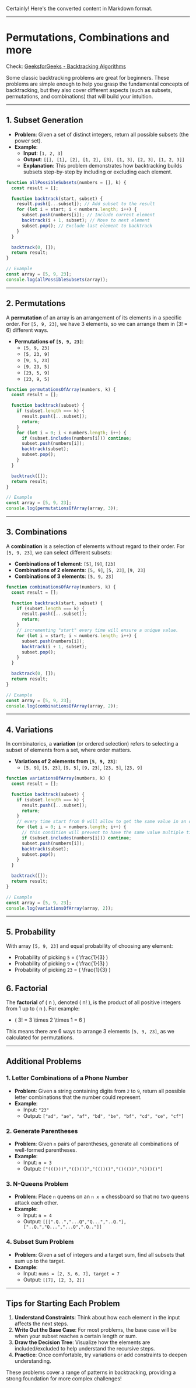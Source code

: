 Certainly! Here's the converted content in Markdown format.

---

# Permutations, Combinations and more

Check: [GeeksforGeeks - Backtracking Algorithms](https://www.geeksforgeeks.org/backtracking-algorithms/)

Some classic backtracking problems are great for beginners. These problems are simple enough to help you grasp the fundamental concepts of backtracking, but they also cover different aspects (such as subsets, permutations, and combinations) that will build your intuition.

---

## 1. **Subset Generation**

- **Problem**: Given a set of distinct integers, return all possible subsets (the power set).
- **Example**:
  - **Input**: `[1, 2, 3]`
  - **Output**: `[[], [1], [2], [1, 2], [3], [1, 3], [2, 3], [1, 2, 3]]`
  - **Explanation**: This problem demonstrates how backtracking builds subsets step-by-step by including or excluding each element.

```javascript
function allPossibleSubsets(numbers = [], k) {
  const result = [];

  function backtrack(start, subset) {
    result.push([...subset]); // Add subset to the result
    for (let i = start; i < numbers.length; i++) {
      subset.push(numbers[i]); // Include current element
      backtrack(i + 1, subset); // Move to next element
      subset.pop(); // Exclude last element to backtrack
    }
  }

  backtrack(0, []);
  return result;
}

// Example
const array = [5, 9, 23];
console.log(allPossibleSubsets(array));
```

---

## 2. **Permutations**

A **permutation** of an array is an arrangement of its elements in a specific order. For `[5, 9, 23]`, we have 3 elements, so we can arrange them in \(3! = 6\) different ways.

- **Permutations of `[5, 9, 23]`**:
  - `[5, 9, 23]`
  - `[5, 23, 9]`
  - `[9, 5, 23]`
  - `[9, 23, 5]`
  - `[23, 5, 9]`
  - `[23, 9, 5]`

```javascript
function permutationsOfArray(numbers, k) {
  const result = [];

  function backtrack(subset) {
    if (subset.length === k) {
      result.push([...subset]);
      return;
    }
    for (let i = 0; i < numbers.length; i++) {
      if (subset.includes(numbers[i])) continue;
      subset.push(numbers[i]);
      backtrack(subset);
      subset.pop();
    }
  }

  backtrack([]);
  return result;
}

// Example
const array = [5, 9, 23];
console.log(permutationsOfArray(array, 3));
```

---

## 3. **Combinations**

A **combination** is a selection of elements without regard to their order. For `[5, 9, 23]`, we can select different subsets:

- **Combinations of 1 element**: `[5]`, `[9]`, `[23]`
- **Combinations of 2 elements**: `[5, 9]`, `[5, 23]`, `[9, 23]`
- **Combinations of 3 elements**: `[5, 9, 23]`

```javascript
function combinationsOfArray(numbers, k) {
  const result = [];

  function backtrack(start, subset) {
    if (subset.length === k) {
      result.push([...subset]);
      return;
    }
    // incrementing "start" every time will ensure a unique value.
    for (let i = start; i < numbers.length; i++) {
      subset.push(numbers[i]);
      backtrack(i + 1, subset);
      subset.pop();
    }
  }

  backtrack(0, []);
  return result;
}

// Example
const array = [5, 9, 23];
console.log(combinationsOfArray(array, 2));
```

---

## 4. **Variations**

In combinatorics, a **variation** (or ordered selection) refers to selecting a subset of elements from a set, where order matters.

- **Variations of 2 elements from `[5, 9, 23]`**:
  - `[5, 9]`, `[5, 23]`, `[9, 5]`, `[9, 23]`, `[23, 5]`, `[23, 9]`

```javascript
function variationsOfArray(numbers, k) {
  const result = [];

  function backtrack(subset) {
    if (subset.length === k) {
      result.push([...subset]);
      return;
    }
    // every time start from 0 will allow to get the same value in an other position
    for (let i = 0; i < numbers.length; i++) {
      // this condition will prevent to have the same value multiple times
      if (subset.includes(numbers[i])) continue;
      subset.push(numbers[i]);
      backtrack(subset);
      subset.pop();
    }
  }

  backtrack([]);
  return result;
}

// Example
const array = [5, 9, 23];
console.log(variationsOfArray(array, 2));
```

---

## 5. **Probability**

With array `[5, 9, 23]` and equal probability of choosing any element:

- Probability of picking `5` = \( \frac{1}{3} \)
- Probability of picking `9` = \( \frac{1}{3} \)
- Probability of picking `23` = \( \frac{1}{3} \)

## 6. **Factorial**

The **factorial** of \( n \), denoted \( n! \), is the product of all positive integers from 1 up to \( n \). For example:

- \( 3! = 3 \times 2 \times 1 = 6 \)

This means there are 6 ways to arrange 3 elements `[5, 9, 23]`, as we calculated for permutations.

---

## Additional Problems

### 1. **Letter Combinations of a Phone Number**

- **Problem**: Given a string containing digits from `2` to `9`, return all possible letter combinations that the number could represent.
- **Example**:
  - Input: `"23"`
  - Output: `["ad", "ae", "af", "bd", "be", "bf", "cd", "ce", "cf"]`

### 2. **Generate Parentheses**

- **Problem**: Given `n` pairs of parentheses, generate all combinations of well-formed parentheses.
- **Example**:
  - Input: `n = 3`
  - Output: `["((()))","(()())","(())()","()(())","()()()"]`

### 3. **N-Queens Problem**

- **Problem**: Place `n` queens on an `n x n` chessboard so that no two queens attack each other.
- **Example**:
  - Input: `n = 4`
  - Output: `[[[".Q..","...Q","Q...","..Q."],["..Q.","Q...","...Q",".Q.."]]`

### 4. **Subset Sum Problem**

- **Problem**: Given a set of integers and a target sum, find all subsets that sum up to the target.
- **Example**:
  - Input: `nums = [2, 3, 6, 7], target = 7`
  - Output: `[[7], [2, 3, 2]]`

---

## Tips for Starting Each Problem

1. **Understand Constraints**: Think about how each element in the input affects the next steps.
2. **Write Out the Base Case**: For most problems, the base case will be when your subset reaches a certain length or sum.
3. **Draw the Decision Tree**: Visualize how the elements are included/excluded to help understand the recursive steps.
4. **Practice**: Once comfortable, try variations or add constraints to deepen understanding.

These problems cover a range of patterns in backtracking, providing a strong foundation for more complex challenges!
